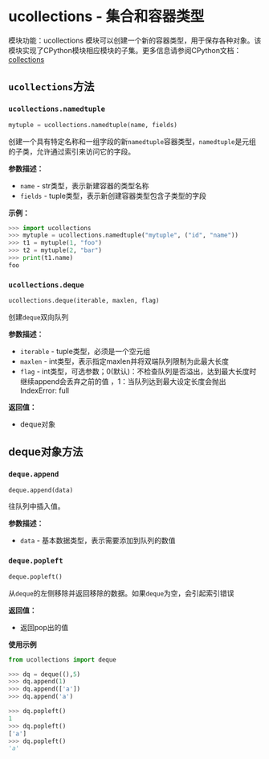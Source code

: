 
# ucollections - 集合和容器类型

模块功能：ucollections 模块可以创建一个新的容器类型，用于保存各种对象。该模块实现了CPython模块相应模块的子集。更多信息请参阅CPython文档：[collections](https://docs.python.org/3/library/collections.html)

## `ucollections`方法
### `ucollections.namedtuple`

```python
mytuple = ucollections.namedtuple(name, fields)
```

创建一个具有特定名称和一组字段的新`namedtuple`容器类型，`namedtuple`是元组的子类，允许通过索引来访问它的字段。

**参数描述：**

- `name` - str类型，表示新建容器的类型名称
- `fields` - tuple类型，表示新创建容器类型包含子类型的字段

**示例：**

```python
>>> import ucollections
>>> mytuple = ucollections.namedtuple("mytuple", ("id", "name"))
>>> t1 = mytuple(1, "foo")
>>> t2 = mytuple(2, "bar")
>>> print(t1.name)
foo
```

### `ucollections.deque`

```python
ucollections.deque(iterable, maxlen, flag)
```

创建`deque`双向队列

**参数描述：**

- `iterable` - tuple类型，必须是一个空元组
- `maxlen` - int类型，表示指定maxlen并将双端队列限制为此最大长度
- `flag` - int类型，可选参数；0(默认)：不检查队列是否溢出，达到最大长度时继续append会丢弃之前的值  ，1：当队列达到最大设定长度会抛出IndexError: full

**返回值：**

- deque对象



## deque对象方法

### `deque.append`

```python
deque.append(data)
```

往队列中插入值。

**参数描述：**

- `data` - 基本数据类型，表示需要添加到队列的数值



### `deque.popleft`

```python
deque.popleft()
```

从`deque`的左侧移除并返回移除的数据。如果`deque`为空，会引起索引错误

**返回值：**

- 返回pop出的值

**使用示例**

```python
from ucollections import deque

>>> dq = deque((),5)
>>> dq.append(1)
>>> dq.append(['a'])
>>> dq.append('a')

>>> dq.popleft()
1
>>> dq.popleft()
['a']
>>> dq.popleft()
'a'
```